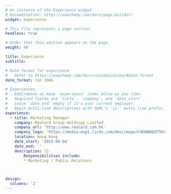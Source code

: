 ```yaml
---
# An instance of the Experience widget.
# Documentation: https://wowchemy.com/docs/page-builder/
widget: experience

# This file represents a page section.
headless: true

# Order that this section appears on the page.
weight: 40

title: Experience
subtitle:

# Date format for experience
#   Refer to https://wowchemy.com/docs/customization/#date-format
date_format: Jan 2006

# Experiences.
#   Add/remove as many `experience` items below as you like.
#   Required fields are `title`, `company`, and `date_start`.
#   Leave `date_end` empty if it's your current employer.
#   Begin multi-line descriptions with YAML's `|2-` multi-line prefix.
experience:
  - title: Marketing Manager
    company: Realord Group Holdings Limited 
    company_url: 'http://www.realord.com.hk'
    company_logo: 'https://media-exp1.licdn.com/dms/image/C4E0BAQGFTHrX3Glxxw/company-logo_200_200/0/1519879118704?e=1642032000&v=beta&t=xTp6a1M1XvAFBdKeX98ayBN8PSj2dIkpQIdhMcXkYP8'
    location: Hong Kong
    date_start: '2015-08-04'
    date_end: ''
    description: |2-
        Responsibilities include:
        * Marketing / Public Relations

        

design:
  columns: '2'
---
```

